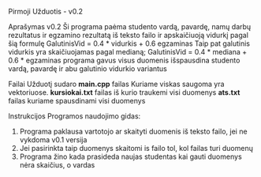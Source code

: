 Pirmoji Užduotis - v0.2

Aprašymas v0.2
Ši programa paėma studento vardą, pavardę, namų darbų rezultatus ir egzamino rezultatą iš teksto failo ir apskaičiuoją vidurkį pagal šią formulę
GalutinisVid = 0.4 * vidurkis + 0.6 egzaminas
Taip pat galutinis vidurkis yra skaičiuojamas pagal medianą; 
GalutinisVid = 0.4 * mediana + 0.6 * egzaminas 
programa gavus visus duomenis išspausdina studento vardą, pavardę ir abu galutinio vidurkio variantus

Failai 
Užduotį sudaro **main.cpp** failas
Kuriame viskas saugoma yra vektoriuose. 
**kursiokai.txt** failas iš kurio traukemi visi duomenys
**ats.txt** failas kuriame spausdinami visi duomenys

Instrukcijos 
Programos naudojimo gidas: 
1. Programa paklausa vartotojo ar skaityti duomenis iš teksto failo, jei ne vykdoma v0.1 versija
2. Jei pasirinkta taip duomenys skaitomi is failo tol, kol failas turi duomenų
3. Programa žino kada prasideda naujas studentas kai gauti duomenys nėra skaičius, o vardas
